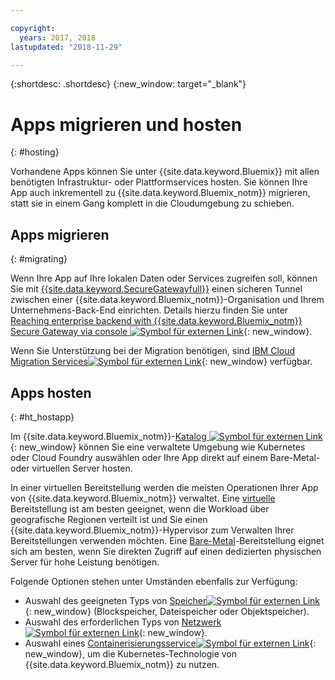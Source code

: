 ```yaml
---

copyright:
  years: 2017, 2018
lastupdated: "2018-11-29"

---
```


{:shortdesc: .shortdesc}
{:new_window: target="_blank"}

# Apps migrieren und hosten
{: #hosting}

Vorhandene Apps können Sie unter {{site.data.keyword.Bluemix}} mit allen benötigten Infrastruktur- oder Plattformservices hosten. Sie können Ihre App auch inkrementell zu {{site.data.keyword.Bluemix_notm}} migrieren, statt sie in einem Gang komplett in die Cloudumgebung zu schieben.

## Apps migrieren
{: #migrating}

Wenn Ihre App auf Ihre lokalen Daten oder Services zugreifen soll, können Sie mit [{{site.data.keyword.SecureGatewayfull}}](/docs/services/SecureGateway/secure_gateway.html) einen sicheren Tunnel zwischen einer {{site.data.keyword.Bluemix_notm}}-Organisation und Ihrem Unternehmens-Back-End einrichten. Details hierzu finden Sie unter [Reaching enterprise backend with {{site.data.keyword.Bluemix_notm}} Secure Gateway via console ![Symbol für externen Link](../icons/launch-glyph.svg "Symbol für externen Link")](https://developer.ibm.com/bluemix/2015/04/01/reaching-enterprise-backend-bluemix-secure-gateway/){: new_window}.

Wenn Sie Unterstützung bei der Migration benötigen, sind [IBM Cloud Migration Services![Symbol für externen Link](../icons/launch-glyph.svg "Symbol für externen Link")](https://www.ibm.com/cloud/migration-services){: new_window} verfügbar.

## Apps hosten
{: #ht_hostapp}

Im {{site.data.keyword.Bluemix_notm}}-[Katalog ![Symbol für externen Link](../icons/launch-glyph.svg "Symbol für externen Link")](https://{DomainName}/catalog/?taxonomyNavigation=apps){: new_window} können Sie eine verwaltete Umgebung wie Kubernetes oder Cloud Foundry auswählen oder Ihre App direkt auf einem Bare-Metal- oder virtuellen Server hosten.

In einer virtuellen Bereitstellung werden die meisten Operationen Ihrer App von {{site.data.keyword.Bluemix_notm}} verwaltet. Eine [virtuelle](/docs/vsi/vsi_about.html) Bereitstellung ist am besten geeignet, wenn die Workload über geografische Regionen verteilt ist und Sie einen {{site.data.keyword.Bluemix_notm}}-Hypervisor zum Verwalten Ihrer Bereitstellungen verwenden möchten. Eine [Bare-Metal](/docs/bare-metal/index.html)-Bereitstellung eignet sich am besten, wenn Sie direkten Zugriff auf einen dedizierten physischen Server für hohe Leistung benötigen.

Folgende Optionen stehen unter Umständen ebenfalls zur Verfügung:
* Auswahl des geeigneten Typs von [Speicher![Symbol für externen Link](../icons/launch-glyph.svg "Symbol für externen Link")](https://{DomainName}/catalog/?taxonomyNavigation=apps&category=slstorage){: new_window} (Blockspeicher, Dateispeicher oder Objektspeicher).
* Auswahl des erforderlichen Typs von [Netzwerk![Symbol für externen Link](../icons/launch-glyph.svg "Symbol für externen Link")](https://{DomainName}/catalog/?taxonomyNavigation=apps&category=slnetwork){: new_window}.
* Auswahl eines [Containerisierungsservice![Symbol für externen Link](../icons/launch-glyph.svg "Symbol für externen Link")](https://{DomainName}/catalog/?taxonomyNavigation=apps&category=containers){: new_window}, um die Kubernetes-Technologie von {{site.data.keyword.Bluemix_notm}} zu nutzen.
